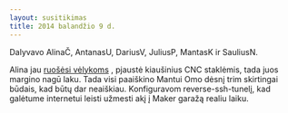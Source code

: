 ```yaml
---
layout: susitikimas
title: 2014 balandžio 9 d.
---
```

Dalyvavo AlinaČ, AntanasU, DariusV, JuliusP, MantasK ir SauliusN.


Alina jau
[ruošėsi vėlykoms](https://www.facebook.com/media/set/?set=a.560424214054724.1073741857.427720367325110&type=1)
, pjaustė kiaušinius CNC staklėmis, tada juos margino nagū laku.
Tada visi paaiškino Mantui Omo dėsnį trim skirtingai būdais, kad būtų
dar neaiškiau. Konfiguravom reverse-ssh-tunelį, kad galėtume internetui
leisti užmesti akį į Maker garažą realiu laiku.


